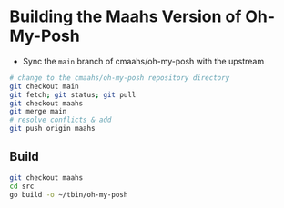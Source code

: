 # Building the Maahs Version of Oh-My-Posh

- Sync the `main` branch of cmaahs/oh-my-posh with the upstream

```zsh
# change to the cmaahs/oh-my-posh repository directory
git checkout main
git fetch; git status; git pull
git checkout maahs
git merge main
# resolve conflicts & add
git push origin maahs
```

## Build

```zsh
git checkout maahs
cd src
go build -o ~/tbin/oh-my-posh
```

